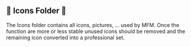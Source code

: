 ## :open_file_folder: Icons Folder :open_file_folder:

The Icons folder contains all icons, pictures, ... used by MFM.  Once the function are more or less stable unused icons should be removed and the remaining icon converted into a professional set.
